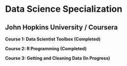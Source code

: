 # Data Science Specialization 
## John Hopkins University / Coursera

**Course 1: Data Scientist Toolbox (Completed)**


**Course 2: R Programming (Completed)**


**Course 3: Getting and Cleaning Data (In Progress)**

